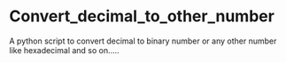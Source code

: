 # Convert_decimal_to_other_number
A python script to convert decimal to binary number or any other number like hexadecimal and so on.....
